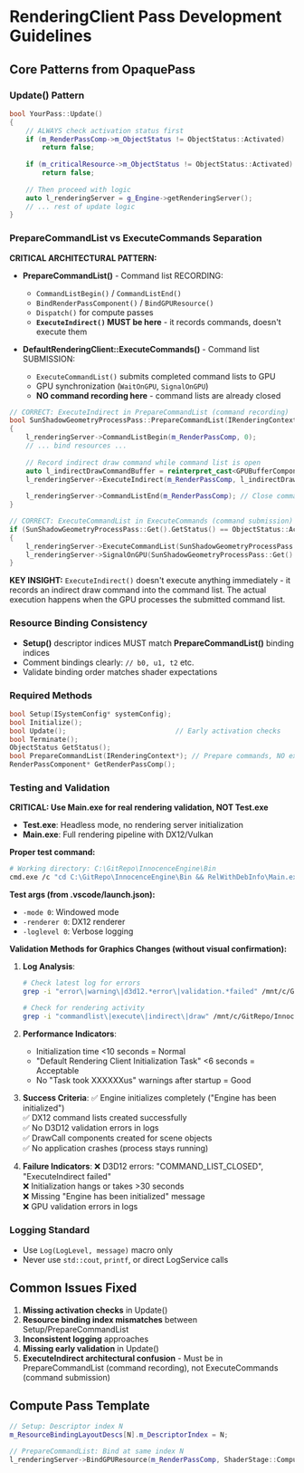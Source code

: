 # RenderingClient Pass Development Guidelines

## Core Patterns from OpaquePass

### Update() Pattern
```cpp
bool YourPass::Update()
{
    // ALWAYS check activation status first
    if (m_RenderPassComp->m_ObjectStatus != ObjectStatus::Activated)
        return false;
    
    if (m_criticalResource->m_ObjectStatus != ObjectStatus::Activated)
        return false;
    
    // Then proceed with logic
    auto l_renderingServer = g_Engine->getRenderingServer();
    // ... rest of update logic
}
```

### PrepareCommandList vs ExecuteCommands Separation
**CRITICAL ARCHITECTURAL PATTERN:**

- **PrepareCommandList()** - Command list RECORDING:
  - `CommandListBegin()` / `CommandListEnd()`
  - `BindRenderPassComponent()` / `BindGPUResource()`
  - `Dispatch()` for compute passes
  - **`ExecuteIndirect()` MUST be here** - it records commands, doesn't execute them

- **DefaultRenderingClient::ExecuteCommands()** - Command list SUBMISSION:
  - `ExecuteCommandList()` submits completed command lists to GPU
  - GPU synchronization (`WaitOnGPU`, `SignalOnGPU`)
  - **NO command recording here** - command lists are already closed

```cpp
// CORRECT: ExecuteIndirect in PrepareCommandList (command recording)
bool SunShadowGeometryProcessPass::PrepareCommandList(IRenderingContext* renderingContext)
{
    l_renderingServer->CommandListBegin(m_RenderPassComp, 0);
    // ... bind resources ...
    
    // Record indirect draw command while command list is open
    auto l_indirectDrawCommandBuffer = reinterpret_cast<GPUBufferComponent*>(SunShadowCullingPass::Get().GetResult());
    l_renderingServer->ExecuteIndirect(m_RenderPassComp, l_indirectDrawCommandBuffer);
    
    l_renderingServer->CommandListEnd(m_RenderPassComp); // Close command list
}

// CORRECT: ExecuteCommandList in ExecuteCommands (command submission)
if (SunShadowGeometryProcessPass::Get().GetStatus() == ObjectStatus::Activated)
{
    l_renderingServer->ExecuteCommandList(SunShadowGeometryProcessPass::Get().GetRenderPassComp(), GPUEngineType::Graphics);
    l_renderingServer->SignalOnGPU(SunShadowGeometryProcessPass::Get().GetRenderPassComp(), GPUEngineType::Graphics);
}
```

**KEY INSIGHT:** `ExecuteIndirect()` doesn't execute anything immediately - it records an indirect draw command into the command list. The actual execution happens when the GPU processes the submitted command list.

### Resource Binding Consistency
- **Setup()** descriptor indices MUST match **PrepareCommandList()** binding indices
- Comment bindings clearly: `// b0, u1, t2` etc.
- Validate binding order matches shader expectations

### Required Methods
```cpp
bool Setup(ISystemConfig* systemConfig);
bool Initialize();
bool Update();                           // Early activation checks
bool Terminate();
ObjectStatus GetStatus();
bool PrepareCommandList(IRenderingContext*); // Prepare commands, NO execution
RenderPassComponent* GetRenderPassComp();
```

### Testing and Validation
**CRITICAL: Use Main.exe for real rendering validation, NOT Test.exe**

- **Test.exe**: Headless mode, no rendering server initialization
- **Main.exe**: Full rendering pipeline with DX12/Vulkan

**Proper test command:**
```bash
# Working directory: C:\GitRepo\InnocenceEngine\Bin
cmd.exe /c "cd C:\GitRepo\InnocenceEngine\Bin && RelWithDebInfo\Main.exe -mode 0 -renderer 0 -loglevel 0" 2>&1
```

**Test args (from .vscode/launch.json):**
- `-mode 0`: Windowed mode
- `-renderer 0`: DX12 renderer  
- `-loglevel 0`: Verbose logging

**Validation Methods for Graphics Changes (without visual confirmation):**

1. **Log Analysis**:
   ```bash
   # Check latest log for errors
   grep -i "error\|warning\|d3d12.*error\|validation.*failed" /mnt/c/GitRepo/InnocenceEngine/Bin/*.Log | tail -10
   
   # Check for rendering activity
   grep -i "commandlist\|execute\|indirect\|draw" /mnt/c/GitRepo/InnocenceEngine/Bin/[latest-log] | tail -20
   ```

2. **Performance Indicators**:
   - Initialization time <10 seconds = Normal
   - "Default Rendering Client Initialization Task" <6 seconds = Acceptable  
   - No "Task took XXXXXXus" warnings after startup = Good

3. **Success Criteria**:
   ✅ Engine initializes completely ("Engine has been initialized")  
   ✅ DX12 command lists created successfully  
   ✅ No D3D12 validation errors in logs  
   ✅ DrawCall components created for scene objects  
   ✅ No application crashes (process stays running)  

4. **Failure Indicators**:
   ❌ D3D12 errors: "COMMAND_LIST_CLOSED", "ExecuteIndirect failed"  
   ❌ Initialization hangs or takes >30 seconds  
   ❌ Missing "Engine has been initialized" message  
   ❌ GPU validation errors in logs

### Logging Standard
- Use `Log(LogLevel, message)` macro only
- Never use `std::cout`, `printf`, or direct LogService calls

## Common Issues Fixed

1. **Missing activation checks** in Update()
2. **Resource binding index mismatches** between Setup/PrepareCommandList  
3. **Inconsistent logging** approaches
4. **Missing early validation** in Update()
5. **ExecuteIndirect architectural confusion** - Must be in PrepareCommandList (command recording), not ExecuteCommands (command submission)

## Compute Pass Template
```cpp
// Setup: Descriptor index N
m_ResourceBindingLayoutDescs[N].m_DescriptorIndex = N;

// PrepareCommandList: Bind at same index N  
l_renderingServer->BindGPUResource(m_RenderPassComp, ShaderStage::Compute, resource, N);
```